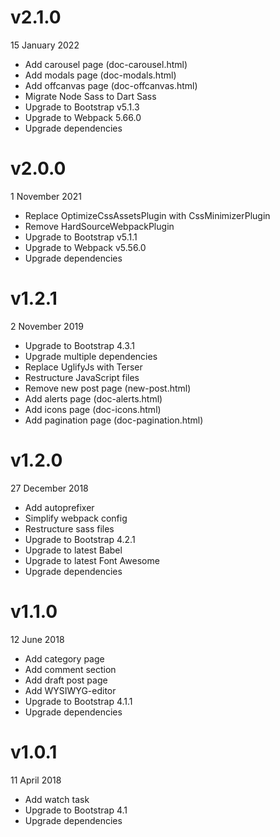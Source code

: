 # v2.1.0
15 January 2022

- Add carousel page (doc-carousel.html)
- Add modals page (doc-modals.html)
- Add offcanvas page (doc-offcanvas.html)
- Migrate Node Sass to Dart Sass
- Upgrade to Bootstrap v5.1.3
- Upgrade to Webpack 5.66.0
- Upgrade dependencies

# v2.0.0
1 November 2021

- Replace OptimizeCssAssetsPlugin with CssMinimizerPlugin
- Remove HardSourceWebpackPlugin
- Upgrade to Bootstrap v5.1.1
- Upgrade to Webpack v5.56.0
- Upgrade dependencies

# v1.2.1
2 November 2019

- Upgrade to Bootstrap 4.3.1
- Upgrade multiple dependencies
- Replace UglifyJs with Terser
- Restructure JavaScript files
- Remove new post page (new-post.html)
- Add alerts page (doc-alerts.html)
- Add icons page (doc-icons.html)
- Add pagination page (doc-pagination.html)

# v1.2.0
27 December 2018

- Add autoprefixer
- Simplify webpack config
- Restructure sass files
- Upgrade to Bootstrap 4.2.1
- Upgrade to latest Babel
- Upgrade to latest Font Awesome
- Upgrade dependencies

# v1.1.0
12 June 2018

- Add category page
- Add comment section
- Add draft post page
- Add WYSIWYG-editor
- Upgrade to Bootstrap 4.1.1
- Upgrade dependencies

# v1.0.1
11 April 2018

- Add watch task
- Upgrade to Bootstrap 4.1
- Upgrade dependencies
